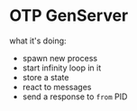 # OTP GenServer

what it's doing:
- spawn new process
- start infinity loop in it
- store a state
- react to messages
- send a response to `from` PID
